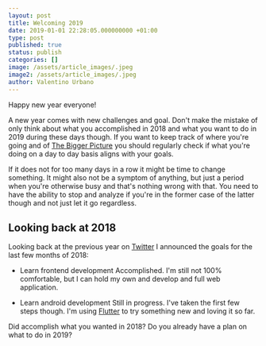 ```yaml
---
layout: post
title: Welcoming 2019
date: 2019-01-01 22:28:05.000000000 +01:00
type: post
published: true
status: publish
categories: []
image: /assets/article_images/.jpeg
image2: /assets/article_images/.jpeg
author: Valentino Urbano
---
```


Happy new year everyone!

A new year comes with new challenges and goal. Don't make the mistake of only think about what you accomplished in 2018 and what you want to do in 2019 during these days though. If you want to keep track of where you're going and of [The Bigger Picture][0] you should regularly check if what you're doing on a day to day basis aligns with your goals.

If it does not for too many days in a row it might be time to change something. It might also not be a symptom of anything, but just a period when you're otherwise busy and that's nothing wrong with that. You need to have the ability to stop and analyze if you're in the former case of the latter though and not just let it go regardless.

## Looking back at 2018

Looking back at the previous year on [Twitter][1] I announced the goals for the last few months of 2018:

- Learn frontend development
  Accomplished. I'm still not 100% comfortable, but I can hold my own and develop and full web application.

- Learn android development
  Still in progress. I've taken the first few steps though. I'm using [Flutter][2] to try something new and loving it so far.

Did accomplish what you wanted in 2018? Do you already have a plan on what to do in 2019?

[0]: https://200wordsaday.com/words/the-bigger-picture-14305c27a147d479f
[1]: https://twitter.com/valentinourbano/status/1046884219497132036
[2]: https://flutter.io/
